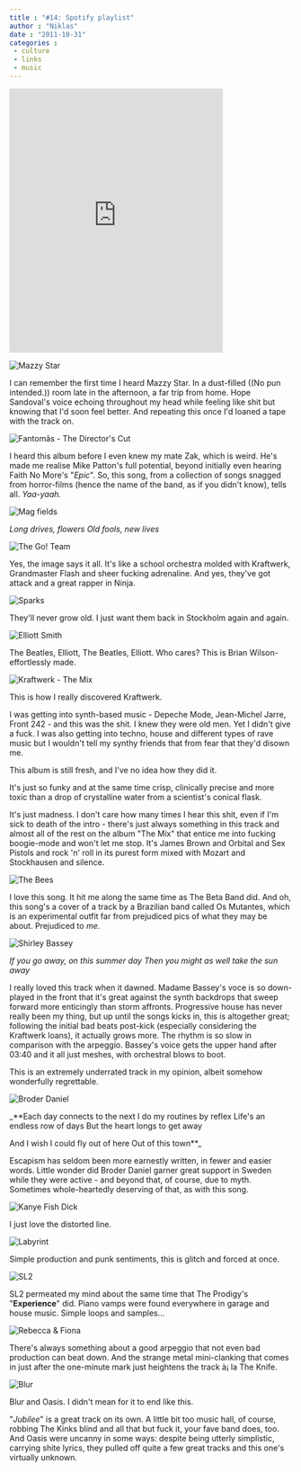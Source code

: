 ```yaml
---
title : "#14: Spotify playlist"
author : "Niklas"
date : "2011-10-31"
categories : 
 - culture
 - links
 - music
---
```


<iframe width="380" height="470" frameborder="0" src="https://docs.google.com/spreadsheet/pub?hl=en_US&amp;hl=en_US&amp;key=0AvOssb4uuY8DdEtwdjFrbmhmQmI0a0IxeFhuZV9keGc&amp;single=true&amp;gid=0&amp;range=A1%3AC19&amp;output=html&amp;widget=true"></iframe>

![Mazzy Star](http://userserve-ak.last.fm/serve/500/4727446/Mazzy+Star+davidhope9.jpg "Mazzy Star")

I can remember the first time I heard Mazzy Star. In a dust-filled ((No pun intended.)) room late in the afternoon, a far trip from home. Hope Sandoval's voice echoing throughout my head while feeling like shit but knowing that I'd soon feel better. And repeating this once I'd loaned a tape with the track on.

![Fantomâs - The Director's Cut](http://storage.canalblog.com/63/47/478662/44119969.jpg "Fantomâs - The Director's Cut")

I heard this album before I even knew my mate Zak, which is weird. He's made me realise Mike Patton's full potential, beyond initially even hearing Faith No More's "_Epic_". So, this song, from a collection of songs snagged from horror-films (hence the name of the band, as if you didn't know), tells all. _Yaa-yaah._

![Mag fields](http://images.wikia.com/lyricwiki/images/d/da/The_Magnetic_Fields_-_Distortion.jpg "Magfields")

_Long drives, flowers Old fools, new lives_

![The Go! Team](http://images.wikia.com/lyricwiki/images/2/20/The_Go!_Team_-_Proof_of_Youth.jpg)

Yes, the image says it all. It's like a school orchestra molded with Kraftwerk, Grandmaster Flash and sheer fucking adrenaline. And yes, they've got attack and a great rapper in Ninja.

![Sparks](http://www.cokemachineglow.com/images/7682.jpg "Sparks")

They'll never grow old. I just want them back in Stockholm again and again.

![Elliott Smith](http://farm3.static.flickr.com/2412/2241854454_daf180f379.jpg)

The Beatles, Elliott, The Beatles, Elliott. Who cares? This is Brian Wilson-effortlessly made.

![Kraftwerk - The Mix](http://www.technodisco.net/img/tracks/k/kraftwerk/1242519-kraftwerk-the-mix.jpg "Ralf Hütter, Kraftwerk")

This is how I really discovered Kraftwerk.

I was getting into synth-based music - Depeche Mode, Jean-Michel Jarre, Front 242 - and this was the shit. I knew they were old men. Yet I didn't give a fuck. I was also getting into techno, house and different types of rave music but I wouldn't tell my synthy friends that from fear that they'd disown me.

This album is still fresh, and I've no idea how they did it.

It's just so funky and at the same time crisp, clinically precise and more toxic than a drop of crystalline water from a scientist's conical flask.

It's just madness. I don't care how many times I hear this shit, even if I'm sick to death of the intro - there's just always something in this track and almost all of the rest on the album "The Mix" that entice me into fucking boogie-mode and won't let me stop. It's James Brown and Orbital and Sex Pistols and rock 'n' roll in its purest form mixed with Mozart and Stockhausen and silence.

![The Bees](http://farm5.static.flickr.com/4045/4213573330_8ca3067808.jpg "The Bees - Sunshine Hit Me")

I love this song. It hit me along the same time as The Beta Band did. And oh, this song's a cover of a track by a Brazilian band called Os Mutantes, which is an experimental outfit far from prejudiced pics of what they may be about. Prejudiced to _me_.

![Shirley Bassey](http://cdn.hmvdigital.ca/static/img/sleeveart/00/000/256/0000025622_500.jpg "Shirley Bassey")

_If you go away, on this summer day Then you might as well take the sun away_

I really loved this track when it dawned. Madame Bassey's voce is so down-played in the front that it's great against the synth backdrops that sweep forward more enticingly than storm affronts. Progressive house has never really been my thing, but up until the songs kicks in, this is altogether great; following the initial bad beats post-kick (especially considering the Kraftwerk loans), it actually grows more. The rhythm is so slow in comparison with the arpeggio. Bassey's voice gets the upper hand after 03:40 and it all just meshes, with orchestral blows to boot.

This is an extremely underrated track in my opinion, albeit somehow wonderfully regrettable.

![Broder Daniel](http://img1.liveinternet.ru/images/attach/b/2/24/988/24988374_1210795614_61Mrtl2B6NL__SS500_.jpg "Broder Daniel")

_**Each day connects to the next I do my routines by reflex Life's an endless row of days But the heart longs to get away

And I wish I could fly out of here Out of this town**_

Escapism has seldom been more earnestly written, in fewer and easier words. Little wonder did Broder Daniel garner great support in Sweden while they were active - and beyond that, of course, due to myth. Sometimes whole-heartedly deserving of that, as with this song.

![Kanye Fish Dick](http://img42.imageshack.us/img42/9132/16981857.jpg "21st Century Fish-dick man")

I just love the distorted line.

![Labyrint](http://resources.kingsize.no/SE/Articles/275/7952dd6e-7d8b-43b2-aaad-3875a80bc40d.jpg "All Labyrint, no David Bowie.")

Simple production and punk sentiments, this is glitch and forced at once.

![SL2](http://27.media.tumblr.com/tumblr_lkblrfxpbF1qdokg9o1_cover.jpg)

SL2 permeated my mind about the same time that The Prodigy's "**Experience**" did. Piano vamps were found everywhere in garage and house music. Simple loops and samples...

![Rebecca & Fiona](http://26.media.tumblr.com/tumblr_lssx6g3TMM1qcosq8o1_cover.png "Rebecca & Fiona")

There's always something about a good arpeggio that not even bad production can beat down. And the strange metal mini-clanking that comes in just after the one-minute mark just heightens the track à¡ la The Knife.

![Blur](http://www.promonews.tv/wordpress/wp-content/uploads/2010/02/Blur_No-Distance-Left-To-Run-by-thirtytwo.jpg "Damon and Graham")

Blur and Oasis. I didn't mean for it to end like this.

"_Jubilee_" is a great track on its own. A little bit too music hall, of course, robbing The Kinks blind and all that but fuck it, your fave band does, too. And Oasis were uncanny in some ways: despite being utterly simplistic, carrying shite lyrics, they pulled off quite a few great tracks and this one's virtually unknown.
